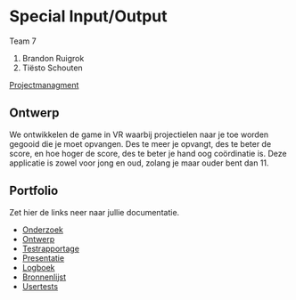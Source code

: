 # Special Input/Output
Team 7
1. Brandon Ruigrok
2. Tiësto Schouten

[Projectmanagment](https://trello.com/b/JeXzrCJK/innoutput-2019) <Trello scrumboard bijvoorbeeld>

## Ontwerp
We ontwikkelen de game in VR waarbij projectielen naar je toe worden gegooid die je moet opvangen. Des te meer je opvangt, des te beter de score, en hoe hoger de score, des te beter je hand oog coördinatie is. Deze applicatie is zowel voor jong en oud, zolang je maar ouder bent dan 11.

## Portfolio
Zet hier de links neer naar jullie documentatie.

* [Onderzoek](https://github.com/No-hit-beastslaye/Keuzedeel-Special-Input-Output-2019/blob/master/Portfolio/P01%20-%20Onderzoek.pdf)
* [Ontwerp](https://github.com/No-hit-beastslaye/Keuzedeel-Special-Input-Output-2019/blob/master/Portfolio/P02%20-%20Ontwerp%20document.pdf)
* [Testrapportage](https://github.com/No-hit-beastslaye/Keuzedeel-Special-Input-Output-2019/blob/master/Portfolio/P03%20-%20Test%20rapportage.pdf)
* [Presentatie]()
* [Logboek](https://calendar.google.com/calendar?cid=dGltNGM5N2I2Y25xc2Y1aGJpYzR2N2NzbmNAZ3JvdXAuY2FsZW5kYXIuZ29vZ2xlLmNvbQ)
* [Bronnenlijst](https://docs.google.com/document/d/1rK8lAspxlmiGwvdoMfZG5pN3str4taQLnGm_f3FCYcI/edit)
* [Usertests](https://drive.google.com/drive/folders/1wIXq5UocOVgSK-f9npYrmYqK-9p2OvfY?usp=sharing)
